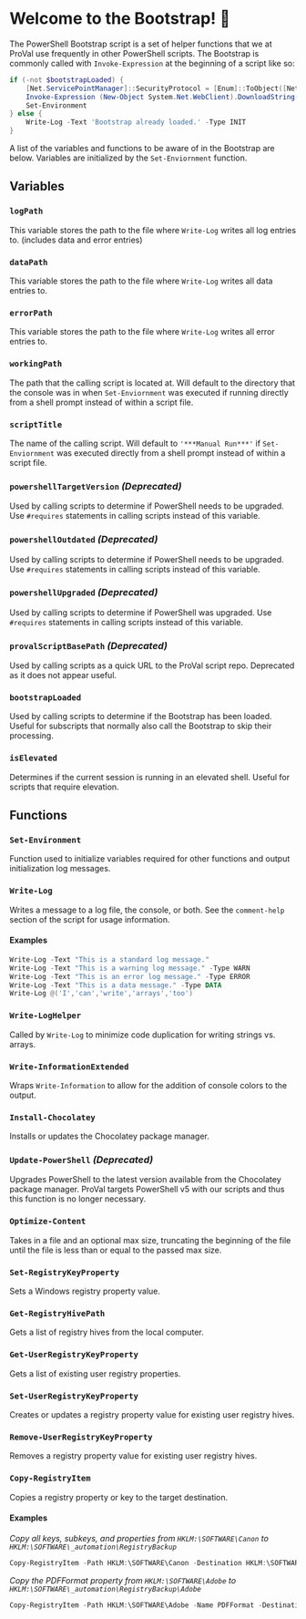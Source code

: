 # Welcome to the Bootstrap! 🥾
The PowerShell Bootstrap script is a set of helper functions that we at ProVal use frequently in other PowerShell scripts. The Bootstrap is commonly called with `Invoke-Expression` at the beginning of a script like so:

```powershell
if (-not $bootstrapLoaded) {
    [Net.ServicePointManager]::SecurityProtocol = [Enum]::ToObject([Net.SecurityProtocolType], 3072)
    Invoke-Expression (New-Object System.Net.WebClient).DownloadString('https://file.provaltech.com/repo/script/Bootstrap.ps1')
    Set-Environment
} else {
    Write-Log -Text 'Bootstrap already loaded.' -Type INIT
}
```

A list of the variables and functions to be aware of in the Bootstrap are below. Variables are initialized by the `Set-Enviornment` function.

## Variables

### `logPath`
This variable stores the path to the file where `Write-Log` writes all log entries to. (includes data and error entries)

### `dataPath`
This variable stores the path to the file where `Write-Log` writes all data entries to.

### `errorPath`
This variable stores the path to the file where `Write-Log` writes all error entries to.

### `workingPath`
The path that the calling script is located at. Will default to the directory that the console was in when `Set-Enviornment` was executed if running directly from a shell prompt instead of within a script file.

### `scriptTitle`
The name of the calling script. Will default to `'***Manual Run***'` if `Set-Enviornment` was executed directly from a shell prompt instead of within a script file.

### `powershellTargetVersion` *(Deprecated)*

Used by calling scripts to determine if PowerShell needs to be upgraded. Use `#requires` statements in calling scripts instead of this variable.

### `powershellOutdated` *(Deprecated)*

Used by calling scripts to determine if PowerShell needs to be upgraded. Use `#requires` statements in calling scripts instead of this variable.

### `powershellUpgraded` *(Deprecated)*

Used by calling scripts to determine if PowerShell was upgraded. Use `#requires` statements in calling scripts instead of this variable.

### `provalScriptBasePath` *(Deprecated)*

Used by calling scripts as a quick URL to the ProVal script repo. Deprecated as it does not appear useful.

### `bootstrapLoaded`

Used by calling scripts to determine if the Bootstrap has been loaded. Useful for subscripts that normally also call the Bootstrap to skip their processing.

### `isElevated`

Determines if the current session is running in an elevated shell. Useful for scripts that require elevation.

## Functions

### `Set-Environment`
Function used to initialize variables required for other functions and output initialization log messages.

### `Write-Log`
Writes a message to a log file, the console, or both. See the `comment-help` section of the script for usage information.
#### Examples
```powershell
Write-Log -Text "This is a standard log message."
Write-Log -Text "This is a warning log message." -Type WARN
Write-Log -Text "This is an error log message." -Type ERROR
Write-Log -Text "This is a data message." -Type DATA
Write-Log @('I','can','write','arrays','too')
```

### `Write-LogHelper`
Called by `Write-Log` to minimize code duplication for writing strings vs. arrays.

### `Write-InformationExtended`
Wraps `Write-Information` to allow for the addition of console colors to the output.

### `Install-Chocolatey`
Installs or updates the Chocolatey package manager.

### `Update-PowerShell` *(Deprecated)*
Upgrades PowerShell to the latest version available from the Chocolatey package manager. ProVal targets PowerShell v5 with our scripts and thus this function is no longer necessary.

### `Optimize-Content`
Takes in a file and an optional max size, truncating the beginning of the file until the file is less than or equal to the passed max size. 

### `Set-RegistryKeyProperty`
Sets a Windows registry property value.

### `Get-RegistryHivePath`
Gets a list of registry hives from the local computer.

### `Get-UserRegistryKeyProperty`
Gets a list of existing user registry properties.

### `Set-UserRegistryKeyProperty`
Creates or updates a registry property value for existing user registry hives.

### `Remove-UserRegistryKeyProperty`
Removes a registry property value for existing user registry hives.

### `Copy-RegistryItem`
Copies a registry property or key to the target destination.

#### Examples
*Copy all keys, subkeys, and properties from `HKLM:\SOFTWARE\Canon` to `HKLM:\SOFTWARE\_automation\RegistryBackup`*
```powershell
Copy-RegistryItem -Path HKLM:\SOFTWARE\Canon -Destination HKLM:\SOFTWARE\_automation\RegistryBackup -Force -Recurse
```

*Copy the PDFFormat property from `HKLM:\SOFTWARE\Adobe` to `HKLM:\SOFTWARE\_automation\RegistryBackup\Adobe`*
```powershell
Copy-RegistryItem -Path HKLM:\SOFTWARE\Adobe -Name PDFFormat -Destination HKLM:\SOFTWARE\_automation\RegistryBackup\Adobe -Force
```



